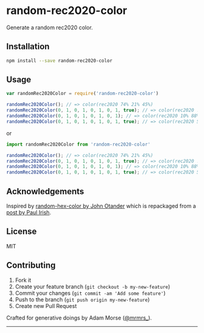 # random-rec2020-color 

Generate a random rec2020 color.

## Installation

```bash
npm install --save random-rec2020-color
```

## Usage

```javascript
var randomRec2020Color = require('random-rec2020-color')

randomRec2020Color(); // => color(rec2020 74% 21% 45%)
randomRec2020Color(0, 1, 0, 1, 0, 1, 0, 1, true); // => color(rec2020 .33 .78 .62)
randomRec2020Color(0, 1, 0, 1, 0, 1, 0, 1); // => color(rec2020 10% 88% 42% / 62%)
randomRec2020Color(0, 1, 0, 1, 0, 1, 0, 1, true); // => color(rec2020 56% 21% 92% / 75%)
```

or

```javascript
import randomRec2020Color from 'random-rec2020-color'

randomRec2020Color(); // => color(rec2020 74% 21% 45%)
randomRec2020Color(0, 1, 0, 1, 0, 1, 0, 1, true); // => color(rec2020 .33 .78 .62)
randomRec2020Color(0, 1, 0, 1, 0, 1, 0, 1); // => color(rec2020 10% 88% 42% / 62%)
randomRec2020Color(0, 1, 0, 1, 0, 1, 0, 1, true); // => color(rec2020 56% 21% 92% / 75%)
```

## Acknowledgements

Inspired by [random-hex-color by John Otander](http://github.com/johno/random-hex-color) which is repackaged from a [post by Paul Irish](http://www.paulirish.com/2009/random-hex-color-code-snippets/).

## License

MIT

## Contributing

1. Fork it
2. Create your feature branch (`git checkout -b my-new-feature`)
3. Commit your changes (`git commit -am 'Add some feature'`)
4. Push to the branch (`git push origin my-new-feature`)
5. Create new Pull Request

Crafted for generative doings by Adam Morse ([@mrmrs_](https://twitter.com/mrmrs_)).

***

